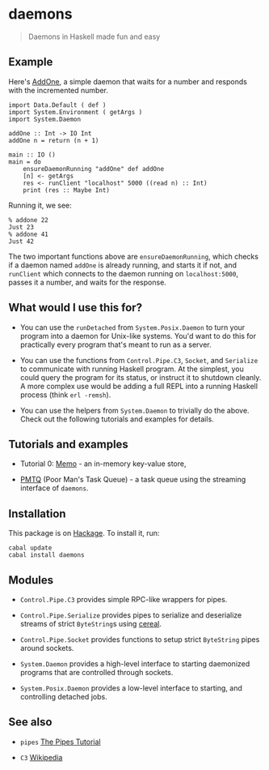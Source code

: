 daemons
=======

> Daemons in Haskell made fun and easy

Example
-------

Here's
[AddOne](https://github.com/scvalex/daemons/blob/master/AddOne.hs), a
simple daemon that waits for a number and responds with the
incremented number.

    import Data.Default ( def )
    import System.Environment ( getArgs )
    import System.Daemon

    addOne :: Int -> IO Int
    addOne n = return (n + 1)

    main :: IO ()
    main = do
        ensureDaemonRunning "addOne" def addOne
        [n] <- getArgs
        res <- runClient "localhost" 5000 ((read n) :: Int)
        print (res :: Maybe Int)

Running it, we see:

    % addone 22
    Just 23
    % addone 41
    Just 42

The two important functions above are `ensureDaemonRunning`, which
checks if a daemon named `addOne` is already running, and starts it if
not, and `runClient` which connects to the daemon running on
`localhost:5000`, passes it a number, and waits for the response.

What would I use this for?
--------------------------

 - You can use the `runDetached` from `System.Posix.Daemon` to turn
   your program into a daemon for Unix-like systems.  You'd want to do
   this for practically every program that's meant to run as a server.

 - You can use the functions from `Control.Pipe.C3`, `Socket`, and
   `Serialize` to communicate with running Haskell program.  At the
   simplest, you could query the program for its status, or instruct
   it to shutdown cleanly.  A more complex use would be adding a full
   REPL into a running Haskell process (think `erl -remsh`).

 - You can use the helpers from `System.Daemon` to trivially do the
   above.  Check out the following tutorials and examples for details.

Tutorials and examples
----------------------

 - Tutorial 0:
[Memo](https://github.com/scvalex/daemons/blob/master/Memo.md) - an
in-memory key-value store,

 - [PMTQ](https://github.com/scvalex/daemons/blob/master/PMTQ.hs)
(Poor Man's Task Queue) - a task queue using the streaming interface
of `daemons`.

Installation
------------

This package is on
[Hackage](http://hackage.haskell.org/package/daemons).  To install
it, run:

    cabal update
    cabal install daemons

Modules
-------

 - `Control.Pipe.C3` provides simple RPC-like wrappers for pipes.

 - `Control.Pipe.Serialize` provides pipes to serialize and
   deserialize streams of strict `ByteString`s using
   [cereal](http://hackage.haskell.org/package/cereal).

 - `Control.Pipe.Socket` provides functions to setup strict
   `ByteString` pipes around sockets.

 - `System.Daemon` provides a high-level interface to starting
   daemonized programs that are controlled through sockets.

 - `System.Posix.Daemon` provides a low-level interface to starting,
   and controlling detached jobs.

See also
--------

 - `pipes` [The Pipes Tutorial](http://hackage.haskell.org/packages/archive/pipes/latest/doc/html/Control-Pipe-Tutorial.html)

 - `C3` [Wikipedia](https://en.wikipedia.org/wiki/Command,_control,_and_communications#Command.2C_control_and_communications)
